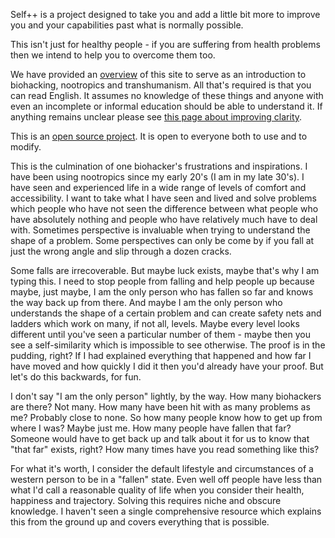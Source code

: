 Self++ is a project designed to take you and add a little bit more to improve you and your capabilities past what is normally possible. 

This isn't just for healthy people - if you are suffering from health problems then we intend to help you to overcome them too.

We have provided an [overview](site/overview.md) of this site to serve as an introduction to biohacking, nootropics and transhumanism. All that's required is that you can read English. It assumes no knowledge of these things and anyone with even an incomplete or informal education should be able to understand it. If anything remains unclear please see [this page about improving clarity](site/claify.md).

This is an [open source project](site/oss.md). It is open to everyone both to use and to modify.

This is the culmination of one biohacker's frustrations and inspirations. I have been using nootropics since my early 20's (I am in my late 30's). I have seen and experienced life in a wide range of levels of comfort and accessibility. I want to take what I have seen and lived and solve problems which people who have not seen the difference between what people who have absolutely nothing and people who have relatively much have to deal with. Sometimes perspective is invaluable when trying to understand the shape of a problem. Some perspectives can only be come by if you fall at just the wrong angle and slip through a dozen cracks. 

Some falls are irrecoverable. But maybe luck exists, maybe that's why I am typing this. I need to stop people from falling and help people up because maybe, just maybe, I am the only person who has fallen so far and knows the way back up from there. And maybe I am the only person who understands the shape of a certain problem and can create safety nets and ladders which work on many, if not all, levels. Maybe every level looks different until you've seen a particular number of them - maybe then you see a self-similarity which is impossible to see otherwise. The proof is in the pudding, right? If I had explained everything that happened and how far I have moved and how quickly I did it then you'd already have your proof. But let's do this backwards, for fun.

I don't say "I am the only person" lightly, by the way. How many biohackers are there? Not many. How many have been hit with as many problems as me? Probably close to none. So how many people know how to get up from where I was? Maybe just me. How many people have fallen that far? Someone would have to get back up and talk about it for us to know that "that far" exists, right? How many times have you read something like this?

For what it's worth, I consider the default lifestyle and circumstances of a western person to be in a "fallen" state. Even well off people have less than what I'd call a reasonable quality of life when you consider their health, happiness and trajectory. Solving this requires niche and obscure knowledge. I haven't seen a single comprehensive resource which explains this from the ground up and covers everything that is possible.